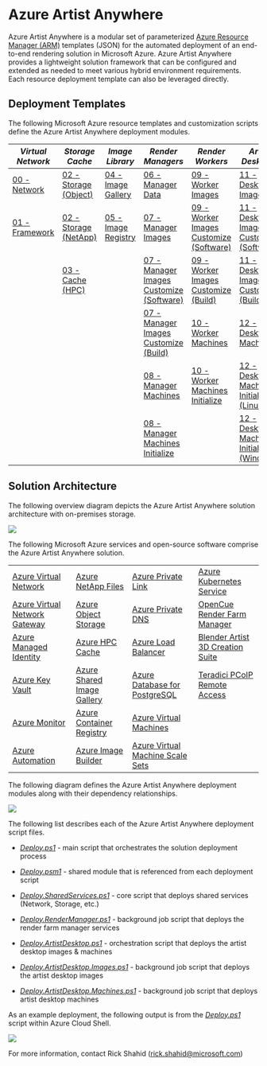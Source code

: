 # Azure Artist Anywhere

Azure Artist Anywhere is a modular set of parameterized [Azure Resource Manager (ARM)](https://docs.microsoft.com/azure/azure-resource-manager/management/overview) templates (JSON) for the automated deployment of an end-to-end rendering solution in Microsoft Azure. Azure Artist Anywhere provides a lightweight solution framework that can be configured and extended as needed to meet various hybrid environment requirements. Each resource deployment template can also be leveraged directly.

## Deployment Templates

The following Microsoft Azure resource templates and customization scripts define the Azure Artist Anywhere deployment modules.

| *Virtual Network* | *Storage Cache* | *Image Library* | *Render Managers* | *Render Workers* | *Artist Desktops* |
| - | - | - | - | - | - |
| [00 - Network](VirtualNetwork/00-Network.json) | [02 - Storage (Object)](StorageCache/02-Storage.Object.json) | [04 - Image Gallery](ImageLibrary/04-Image.Gallery.json) | [06 - Manager Data](RenderManager/06-Manager.Data.json) | [09 - Worker Images](RenderWorker/09-Worker.Images.json) | [11 - Desktop Images](ArtistDesktop/11-Desktop.Images.json) |
| [01 - Framework](VirtualNetwork/01-Framework.json) | [02 - Storage (NetApp)](StorageCache/02-Storage.NetApp.json) | [05 - Image Registry](ImageLibrary/05-Image.Registry.json) | [07 - Manager Images](RenderManager/07-Manager.Images.json) | [09 - Worker Images Customize (Software)](RenderWorker/09-Worker.Images.Customize.Software.sh) | [11 - Desktop Images Customize (Software)](ArtistDesktop/11-Desktop.Images.Customize.Software.sh) |
| | [03 - Cache (HPC)](StorageCache/03-Cache.json) | | [07 - Manager Images Customize (Software)](RenderManager/07-Manager.Images.Customize.Software.sh) | [09 - Worker Images Customize (Build)](RenderWorker/09-Worker.Images.Customize.Build.sh) | [11 - Desktop Images Customize (Build)](ArtistDesktop/11-Desktop.Images.Customize.Build.sh) |
| | | | [07 - Manager Images Customize (Build)](RenderManager/07-Manager.Images.Customize.Build.sh) | [10 - Worker Machines](RenderWorker/10-Worker.Machines.json) | [12 - Desktop Machines](ArtistDesktop/12-Desktop.Machines.json) |
| | | | [08 - Manager Machines](RenderManager/08-Manager.Machines.json) | [10 - Worker Machines Initialize](RenderWorker/10-Worker.Machines.sh) | [12 - Desktop Machines Initialize (Linux)](ArtistDesktop/12-Desktop.Machines.sh) |
| | | | [08 - Manager Machines Initialize](RenderManager/08-Manager.Machines.sh) | | [12 - Desktop Machines Initialize (Windows)](ArtistDesktop/12-Desktop.Machines.ps1) |

## Solution Architecture

The following overview diagram depicts the Azure Artist Anywhere solution architecture with on-premises storage.

![](https://mediasolutions.blob.core.windows.net/bin/AzureArtistAnywhere.SolutionArchitecture.2020-08-01.png)

The following Microsoft Azure services and open-source software comprise the Azure Artist Anywhere solution.

<table>
    <tr>
        <td>
            <a href="https://docs.microsoft.com/azure/virtual-network/virtual-networks-overview" target="_blank">Azure Virtual Network</a>
        </td>
        <td>
            <a href="https://docs.microsoft.com/azure/azure-netapp-files/azure-netapp-files-introduction" target="_blank">Azure NetApp Files</a>
        </td>
        <td>
            <a href="https://docs.microsoft.com/azure/private-link/private-link-overview" target="_blank">Azure Private Link</a>
        </td>
        <td>
            <a href="https://docs.microsoft.com/azure/aks/intro-kubernetes" target="_blank">Azure Kubernetes Service</a>
        </td>
    </tr>
    <tr>
        <td>
            <a href="https://docs.microsoft.com/azure/vpn-gateway/vpn-gateway-about-vpngateways" target="_blank">Azure Virtual Network Gateway</a>
        </td>
        <td>
            <a href="https://docs.microsoft.com/azure/storage/blobs/storage-blobs-overview" target="_blank">Azure Object Storage</a>
        </td>
        <td>
            <a href="https://docs.microsoft.com/azure/dns/private-dns-overview" target="_blank">Azure Private DNS</a>
        </td>
        <td>
            <a href="https://www.opencue.io/" target="_blank">OpenCue Render Farm Manager</a>
        </td>
    </tr>
    <tr>
        <td>
            <a href="https://docs.microsoft.com/azure/active-directory/managed-identities-azure-resources/overview" target="_blank">Azure Managed Identity</a>
        </td>
        <td>
            <a href="https://docs.microsoft.com/azure/hpc-cache/hpc-cache-overview" target="_blank">Azure HPC Cache</a>
        </td>
        <td>
            <a href="https://docs.microsoft.com/azure/load-balancer/load-balancer-overview" target="_blank">Azure Load Balancer</a>
        </td>
        <td>
            <a href="https://www.blender.org/" target="_blank">Blender Artist 3D Creation Suite</a>
        </td>
    </tr>
    <tr>
        <td>
            <a href="https://docs.microsoft.com/azure/key-vault/key-vault-overview" target="_blank">Azure Key Vault</a>
        </td>
        <td>
            <a href="https://docs.microsoft.com/azure/virtual-machines/linux/shared-image-galleries" target="_blank">Azure Shared Image Gallery</a>
        </td>
        <td>
            <a href="https://docs.microsoft.com/azure/postgresql/overview" target="_blank">Azure Database for PostgreSQL</a>
        </td>
        <td>
            <a href="https://docs.teradici.com/find/product/cloud-access-software" target="_blank">Teradici PCoIP Remote Access</a>
        </td>
    </tr>
    <tr>
        <td>
            <a href="https://docs.microsoft.com/azure/azure-monitor/overview" target="_blank">Azure Monitor</a>
        </td>
        <td>
            <a href="https://docs.microsoft.com/azure/container-registry/container-registry-intro" target="_blank">Azure Container Registry</a>
        </td>
        <td>
            <a href="https://docs.microsoft.com/azure/virtual-machines/linux/overview" target="_blank">Azure Virtual Machines</a>
        </td>
        <td>
        </td>
    </tr>
    <tr>
        <td>
            <a href="https://docs.microsoft.com/azure/automation/automation-intro" target="_blank">Azure Automation</a>
        </td>
        <td>
            <a href="https://docs.microsoft.com/azure/virtual-machines/linux/image-builder-overview" target="_blank">Azure Image Builder</a>
        </td>
        <td>
            <a href="https://docs.microsoft.com/azure/virtual-machine-scale-sets/overview" target="_blank">Azure Virtual Machine Scale Sets</a>
        </td>
        <td>
        </td>
    </tr>
</table>

The following diagram defines the Azure Artist Anywhere deployment modules along with their dependency relationships.

![](https://mediasolutions.blob.core.windows.net/bin/AzureArtistAnywhere.ModuleDependency.2020-08-01.png)

The following list describes each of the Azure Artist Anywhere deployment script files.

* [*Deploy.ps1*](Deploy.ps1) - main script that orchestrates the solution deployment process

* [*Deploy.psm1*](Deploy.psm1) - shared module that is referenced from each deployment script

* [*Deploy.SharedServices.ps1*](Deploy.SharedServices.ps1) - core script that deploys shared services (Network, Storage, etc.)

* [*Deploy.RenderManager.ps1*](Deploy.RenderManager.ps1) - background job script that deploys the render farm manager services

* [*Deploy.ArtistDesktop.ps1*](Deploy.ArtistDesktop.ps1) - orchestration script that deploys the artist desktop images & machines

* [*Deploy.ArtistDesktop.Images.ps1*](Deploy.ArtistDesktop.Images.ps1) - background job script that deploys the artist desktop images

* [*Deploy.ArtistDesktop.Machines.ps1*](Deploy.ArtistDesktop.Machines.ps1) - background job script that deploys artist desktop machines

As an example deployment, the following output is from the [*Deploy.ps1*](Deploy.ps1) script within Azure Cloud Shell.

![](https://mediasolutions.blob.core.windows.net/bin/AzureArtistAnywhere.ModuleDeployment.06-01-2020.png)

For more information, contact Rick Shahid (rick.shahid@microsoft.com)
